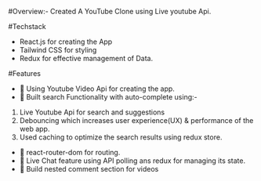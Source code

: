 #Overview:- Created A YouTube Clone using Live youtube Api.

#Techstack
- React.js for creating the App
- Tailwind CSS for styling
- Redux for effective management of Data.

#Features
- 🚀 Using Youtube Video Api for creating the app.
- 🚀 Built search Functionality with auto-complete using:-
1. Live Youtube Api for search and suggestions
2. Debouncing which increases user experience(UX) & performance of the web app.
3. Used caching to optimize the search results using redux store.
- 🚀 react-router-dom for routing.
- 🚀 Live Chat feature using API polling ans redux for managing its state.
- 🚀 Build nested comment section for videos



